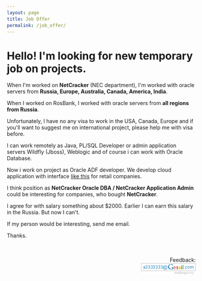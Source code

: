 ```yaml
---
layout: page
title: Job Offer
permalink: /job_offer/
---
```


# Hello! I'm looking for new temporary job on projects.

When I'm worked on <strong>NetCracker</strong> (NEC department), I'm worked with oracle servers from <strong>Russia, Europe, Australia, Canada, America, India</strong>.

When I worked on RosBank, I worked with oracle servers from <strong>all regions from Russia</strong>.

Unfortunately, I have no any visa to work in the USA, Canada, Europe and if you'll want to suggest me on international project, please help me with visa before.

I can work remotely as Java, PL/SQL Developer or admin application servers Wildfly (Jboss), Weblogic and of course i can work with Oracle Database.

Now i work on project as Oracle ADF developer. We develop cloud application with interface <a href="https://www.youtube.com/watch?v=JFdW4_nne0A">like this</a> for retail companies.

I think position as <strong>NetCracker Oracle DBA / NetCracker Application Admin</strong> could be interesting for companies, who bought <strong>NetCracker</strong>.

I agree for with salary something about \$2000. Earlier I can earn this salary in the Russia. But now I can't.

If my person would be interesting, send me email.<br/>

Thanks.

<!-- <br/>
<br/>

<div align="center">

    <script src="//platform.linkedin.com/in.js" type="text/javascript"></script>
    <script type="IN/MemberProfile" data-id="http://www.linkedin.com/pub/andrey-rodin/58/924/860" data-format="inline" data-related="false"></script>

</div> -->

<br/>
<br/>

<div align="right">
Feedback: <br/><img src="/img/a3333333mail.gif" alt="Marley" border="0" />
</div>
